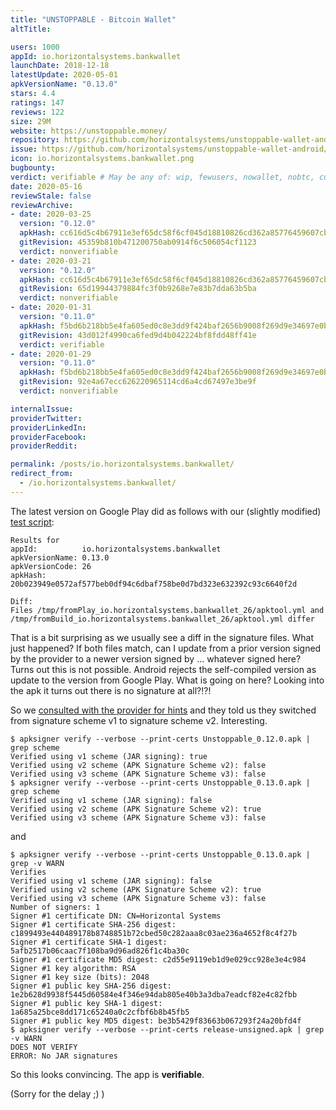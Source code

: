 ```yaml
---
title: "UNSTOPPABLE - Bitcoin Wallet"
altTitle: 

users: 1000
appId: io.horizontalsystems.bankwallet
launchDate: 2018-12-18
latestUpdate: 2020-05-01
apkVersionName: "0.13.0"
stars: 4.4
ratings: 147
reviews: 122
size: 29M
website: https://unstoppable.money/
repository: https://github.com/horizontalsystems/unstoppable-wallet-android
issue: https://github.com/horizontalsystems/unstoppable-wallet-android/issues/2004
icon: io.horizontalsystems.bankwallet.png
bugbounty: 
verdict: verifiable # May be any of: wip, fewusers, nowallet, nobtc, custodial, nosource, nonverifiable, verifiable, bounty, defunct
date: 2020-05-16
reviewStale: false
reviewArchive:
- date: 2020-03-25
  version: "0.12.0"
  apkHash: cc616d5c4b67911e3ef65dc58f6cf045d18810826cd362a85776459607cb070c
  gitRevision: 45359b810b471200750ab0914f6c506054cf1123
  verdict: nonverifiable
- date: 2020-03-21
  version: "0.12.0"
  apkHash: cc616d5c4b67911e3ef65dc58f6cf045d18810826cd362a85776459607cb070c
  gitRevision: 65d19944379884fc3f0b9268e7e83b7dda63b5ba
  verdict: nonverifiable
- date: 2020-01-31
  version: "0.11.0"
  apkHash: f5bd6b218bb5e4fa605ed0c8e3dd9f424baf2656b9008f269d9e34697e0b21c0
  gitRevision: 43d012f4990ca6fed9d4b042224bf8fdd48ff41e
  verdict: verifiable
- date: 2020-01-29
  version: "0.11.0"
  apkHash: f5bd6b218bb5e4fa605ed0c8e3dd9f424baf2656b9008f269d9e34697e0b21c0
  gitRevision: 92e4a67ecc626220965114cd6a4cd67497e3be9f
  verdict: nonverifiable

internalIssue: 
providerTwitter: 
providerLinkedIn: 
providerFacebook: 
providerReddit: 

permalink: /posts/io.horizontalsystems.bankwallet/
redirect_from:
  - /io.horizontalsystems.bankwallet/
---
```



The latest version on Google Play did as follows with our (slightly modified)
[test script](https://gitlab.com/walletscrutiny/walletScrutinyCom/blob/master/test.sh):

```
Results for 
appId:          io.horizontalsystems.bankwallet
apkVersionName: 0.13.0
apkVersionCode: 26
apkHash:        20b023949e0572af577beb0df94c6dbaf758be0d7bd323e632392c93c6640f2d

Diff:
Files /tmp/fromPlay_io.horizontalsystems.bankwallet_26/apktool.yml and /tmp/fromBuild_io.horizontalsystems.bankwallet_26/apktool.yml differ
```

That is a bit surprising as we usually see a diff in the signature files. What
just happened? If both files match, can I update from a prior version signed
by the provider to a newer version signed by ... whatever signed here? Turns out
this is not possible. Android rejects the self-compiled version as update to the
version from Google Play. What is going on here? Looking into the apk it turns
out there is no signature at all?!?!

So we
[consulted with the provider for hints](https://github.com/horizontalsystems/unstoppable-wallet-android/issues/2004)
and they told us they switched from signature scheme v1 to signature scheme v2.
Interesting.

```
$ apksigner verify --verbose --print-certs Unstoppable_0.12.0.apk | grep scheme
Verified using v1 scheme (JAR signing): true
Verified using v2 scheme (APK Signature Scheme v2): false
Verified using v3 scheme (APK Signature Scheme v3): false
$ apksigner verify --verbose --print-certs Unstoppable_0.13.0.apk | grep scheme
Verified using v1 scheme (JAR signing): false
Verified using v2 scheme (APK Signature Scheme v2): true
Verified using v3 scheme (APK Signature Scheme v3): false
```

and

```
$ apksigner verify --verbose --print-certs Unstoppable_0.13.0.apk | grep -v WARN
Verifies
Verified using v1 scheme (JAR signing): false
Verified using v2 scheme (APK Signature Scheme v2): true
Verified using v3 scheme (APK Signature Scheme v3): false
Number of signers: 1
Signer #1 certificate DN: CN=Horizontal Systems
Signer #1 certificate SHA-256 digest: c1899493e440489178b8748851b72cbed50c282aaa8c03ae236a4652f8c4f27b
Signer #1 certificate SHA-1 digest: 5afb2517b06caac7f108ba9d96ad826f1c4ba30c
Signer #1 certificate MD5 digest: c2d55e9119eb1d9e029cc928e3e4c984
Signer #1 key algorithm: RSA
Signer #1 key size (bits): 2048
Signer #1 public key SHA-256 digest: 1e2b628d9938f5445d60584e4f346e94dab805e40b3a3dba7eadcf82e4c82fbb
Signer #1 public key SHA-1 digest: 1a685a25bce8dd171c65240a0c2cfbf6b8b45fb5
Signer #1 public key MD5 digest: be3b5429f83663b067293f24a20bfd4f
$ apksigner verify --verbose --print-certs release-unsigned.apk | grep -v WARN
DOES NOT VERIFY
ERROR: No JAR signatures
```

So this looks convincing. The app is **verifiable**.

(Sorry for the delay ;) )